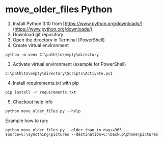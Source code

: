 # move_older_files Python

1. Install Python 3.10 from [https://www.python.org/downloads/](https://www.python.org/downloads/)
2. Download git repository
3. Open the directory in Terminal (PowerShell)
2. Create virtual environment
```shell
python -m venv C:\path\to\empty\directory
```
3. Activate virtual environment (example for PowerShell)
```shell
C:\path\to\empty\directory\Scripts\Activate.ps1
```
4. Install requirements.txt with pip
```shell
pip install -r requirements.txt
```
5. Checkout help info
```shell
python move_older_files.py --help
```

Example how to run:

```shell
python move_older_files.py --older_than_in_days=365 --source=C:\syncthing\pictures --destination=C:\backup\phone\pictures
```
